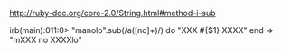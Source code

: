 http://ruby-doc.org/core-2.0/String.html#method-i-sub

irb(main):011:0> "manolo".sub(/a([no]+)/) do "XXX #{$1} XXXX" end
=> "mXXX no XXXXlo"


